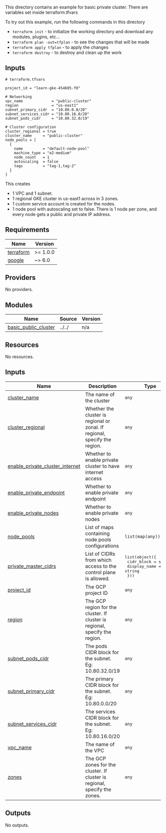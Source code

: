 This directory contains an example for basic private cluster. There are variables set inside terraform.tfvars 

To try out this example, run the following commands in this directory

- `terraform init` - to initialize the working directory and download any modules, plugins, etc...
- `terraform plan -out=tfplan` - to see the changes that will be made
- `terraform apply tfplan` - to apply the changes
- `terraform destroy` - to destroy and clean up the work

## Inputs 

```hcl
# terraform.tfvars

project_id = "learn-gke-454605-f0"

# Networking
vpc_name             = "public-cluster"
region               = "us-east1"
subnet_primary_cidr  = "10.80.0.0/20"
subnet_services_cidr = "10.80.16.0/20"
subnet_pods_cidr     = "10.80.32.0/19"

# Cluster configuration
cluster_regional = true
cluster_name     = "public-cluster"
node_pools = [
  {
    name         = "default-node-pool"
    machine_type = "e2-medium"
    node_count   = 1
    autoscaling  = false
    tags         = "tag-1,tag-2"
  }
]
```


This creates
- 1 VPC and 1 subnet.
- 1 regional GKE cluster in us-east1 across in 3 zones.
- 1 custom service account is created for the nodes.
- 1 node pool with autoscaling set to false. There is 1 node per zone, and every node gets a public and private IP address. 


<!-- BEGIN_TF_DOCS -->
## Requirements

| Name | Version |
|------|---------|
| <a name="requirement_terraform"></a> [terraform](#requirement\_terraform) | >= 1.0.0 |
| <a name="requirement_google"></a> [google](#requirement\_google) | ~> 6.0 |

## Providers

No providers.

## Modules

| Name | Source | Version |
|------|--------|---------|
| <a name="module_basic_public_cluster"></a> [basic\_public\_cluster](#module\_basic\_public\_cluster) | ../../ | n/a |

## Resources

No resources.

## Inputs

| Name | Description | Type | Default | Required |
|------|-------------|------|---------|:--------:|
| <a name="input_cluster_name"></a> [cluster\_name](#input\_cluster\_name) | The name of the cluster | `any` | n/a | yes |
| <a name="input_cluster_regional"></a> [cluster\_regional](#input\_cluster\_regional) | Whether the cluster is regional or zonal. If regional, specify the region. | `any` | n/a | yes |
| <a name="input_enable_private_cluster_internet"></a> [enable\_private\_cluster\_internet](#input\_enable\_private\_cluster\_internet) | Whether to enable private cluster to have internet access | `any` | n/a | yes |
| <a name="input_enable_private_endpoint"></a> [enable\_private\_endpoint](#input\_enable\_private\_endpoint) | Whether to enable private endpoint | `any` | n/a | yes |
| <a name="input_enable_private_nodes"></a> [enable\_private\_nodes](#input\_enable\_private\_nodes) | Whether to enable private nodes | `any` | n/a | yes |
| <a name="input_node_pools"></a> [node\_pools](#input\_node\_pools) | List of maps containing node pools configurations | `list(map(any))` | n/a | yes |
| <a name="input_private_master_cidrs"></a> [private\_master\_cidrs](#input\_private\_master\_cidrs) | List of CIDRs from which access to the control plane is allowed. | <pre>list(object({<br/>    cidr_block   = string,<br/>    display_name = string<br/>  }))</pre> | n/a | yes |
| <a name="input_project_id"></a> [project\_id](#input\_project\_id) | The GCP project ID | `any` | n/a | yes |
| <a name="input_region"></a> [region](#input\_region) | The GCP region for the cluster. If cluster is regional, specify the region. | `any` | n/a | yes |
| <a name="input_subnet_pods_cidr"></a> [subnet\_pods\_cidr](#input\_subnet\_pods\_cidr) | The pods CIDR block for the subnet. Eg: 10.80.32.0/19 | `any` | n/a | yes |
| <a name="input_subnet_primary_cidr"></a> [subnet\_primary\_cidr](#input\_subnet\_primary\_cidr) | The primary CIDR block for the subnet. Eg: 10.80.0.0/20 | `any` | n/a | yes |
| <a name="input_subnet_services_cidr"></a> [subnet\_services\_cidr](#input\_subnet\_services\_cidr) | The services CIDR block for the subnet. Eg: 10.80.16.0/20 | `any` | n/a | yes |
| <a name="input_vpc_name"></a> [vpc\_name](#input\_vpc\_name) | The name of the VPC | `any` | n/a | yes |
| <a name="input_zones"></a> [zones](#input\_zones) | The GCP zones for the cluster. If cluster is regional, specify the zones. | `any` | n/a | yes |

## Outputs

No outputs.
<!-- END_TF_DOCS -->
